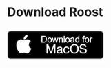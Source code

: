 # Download Roost

 [![Mac OS 10.9+](https://github.com/roost-io/roost-io.github.io/blob/master/mac-download.png)](https://roost-stable.s3-us-west-2.amazonaws.com/Roost-May16-4AM-10-p.dmg)
